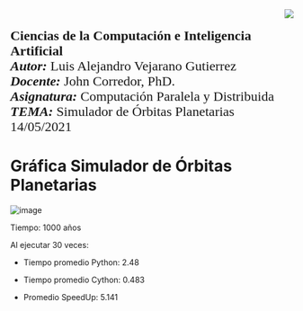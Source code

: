 <div> 
<img src="https://res-5.cloudinary.com/crunchbase-production/image/upload/c_lpad,h_256,w_256,f_auto,q_auto:eco/v1455514364/pim02bzqvgz0hibsra41.png" align="right"><br><br><FONT FACE="times new roman" SIZE=5>
<b> Ciencias de la Computación e Inteligencia Artificial </b>
<br>
<i><b>Autor:</b></i> Luis Alejandro Vejarano Gutierrez 
<br>
<i><b>Docente:</b></i> John Corredor, PhD.
<br>
<i><b>Asignatura:</b></i> Computación Paralela y Distribuida
<br>
<i><b>TEMA:</b></i> Simulador de Órbitas Planetarias
<br>
14/05/2021
<br>
</FONT>
</div>

# Gráfica Simulador de Órbitas Planetarias
![image](https://user-images.githubusercontent.com/45238389/117529936-24aedd80-afa0-11eb-8365-8f78b99a2c25.png)



Tiempo: 1000 años


Al ejecutar 30 veces:


  * Tiempo promedio Python: 2.48
  
  * Tiempo promedio Cython: 0.483
  
  * Promedio SpeedUp: 5.141

